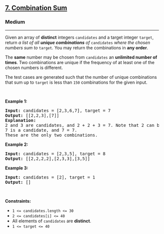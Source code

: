 <h2><a href="https://leetcode.com/problems/reverse-integer/solutions/1054279/faster-than-100-00-of-c-online-submissions/">7. Combination Sum</a></h2><h3>Medium</h3><hr><p>Given an array of <strong>distinct</strong> integers <code>candidates</code> and a target integer <code>target</code>, return <em>a list of all <strong>unique combinations</strong> of </em><code>candidates</code><em> where the chosen numbers sum to </em><code>target</code><em>.</em> You may return the combinations in <strong>any order</strong>.</p>

<p>The <strong>same</strong> number may be chosen from <code>candidates</code> an <strong>unlimited number of times</strong>. Two combinations are unique if the <span data-keyword="frequency-array">frequency</span> of at least one of the chosen numbers is different.</p>

<p>The test cases are generated such that the number of unique combinations that sum up to <code>target</code> is less than <code>150</code> combinations for the given input.</p>

<p>&nbsp;</p>
<p><strong class="example">Example 1:</strong></p>

<pre>
<strong>Input:</strong> candidates = [2,3,6,7], target = 7
<strong>Output:</strong> [[2,2,3],[7]]
<strong>Explanation:</strong>
2 and 3 are candidates, and 2 + 2 + 3 = 7. Note that 2 can be used multiple times.
7 is a candidate, and 7 = 7.
These are the only two combinations.
</pre>

<p><strong class="example">Example 2:</strong></p>

<pre>
<strong>Input:</strong> candidates = [2,3,5], target = 8
<strong>Output:</strong> [[2,2,2,2],[2,3,3],[3,5]]
</pre>

<p><strong class="example">Example 3:</strong></p>

<pre>
<strong>Input:</strong> candidates = [2], target = 1
<strong>Output:</strong> []
</pre>

<p>&nbsp;</p>
<p><strong>Constraints:</strong></p>

<ul>
	<li><code>1 &lt;= candidates.length &lt;= 30</code></li>
	<li><code>2 &lt;= candidates[i] &lt;= 40</code></li>
	<li>All elements of <code>candidates</code> are <strong>distinct</strong>.</li>
	<li><code>1 &lt;= target &lt;= 40</code></li>
</ul>
